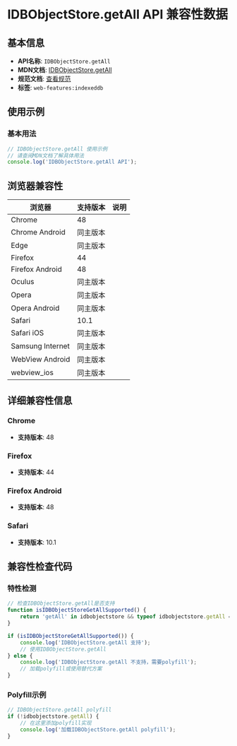 # IDBObjectStore.getAll API 兼容性数据

## 基本信息

- **API名称**: `IDBObjectStore.getAll`
- **MDN文档**: [IDBObjectStore.getAll](https://developer.mozilla.org/docs/Web/API/IDBObjectStore/getAll)
- **规范文档**: [查看规范](https://w3c.github.io/IndexedDB/#ref-for-dom-idbobjectstore-getall①)
- **标签**: `web-features:indexeddb`

## 使用示例

### 基本用法

```javascript
// IDBObjectStore.getAll 使用示例
// 请查阅MDN文档了解具体用法
console.log('IDBObjectStore.getAll API');
```

## 浏览器兼容性

| 浏览器 | 支持版本 | 说明 |
|--------|----------|------|
| Chrome | 48 |  |
| Chrome Android | 同主版本 |  |
| Edge | 同主版本 |  |
| Firefox | 44 |  |
| Firefox Android | 48 |  |
| Oculus | 同主版本 |  |
| Opera | 同主版本 |  |
| Opera Android | 同主版本 |  |
| Safari | 10.1 |  |
| Safari iOS | 同主版本 |  |
| Samsung Internet | 同主版本 |  |
| WebView Android | 同主版本 |  |
| webview_ios | 同主版本 |  |

## 详细兼容性信息

### Chrome

- **支持版本**: 48

### Firefox

- **支持版本**: 44

### Firefox Android

- **支持版本**: 48

### Safari

- **支持版本**: 10.1

## 兼容性检查代码

### 特性检测

```javascript
// 检查IDBObjectStore.getAll是否支持
function isIDBObjectStoreGetAllSupported() {
    return 'getAll' in idbobjectstore && typeof idbobjectstore.getAll === 'function';
}

if (isIDBObjectStoreGetAllSupported()) {
    console.log('IDBObjectStore.getAll 支持');
    // 使用IDBObjectStore.getAll
} else {
    console.log('IDBObjectStore.getAll 不支持，需要polyfill');
    // 加载polyfill或使用替代方案
}
```

### Polyfill示例

```javascript
// IDBObjectStore.getAll polyfill
if (!idbobjectstore.getAll) {
    // 在这里添加polyfill实现
    console.log('加载IDBObjectStore.getAll polyfill');
}
```

